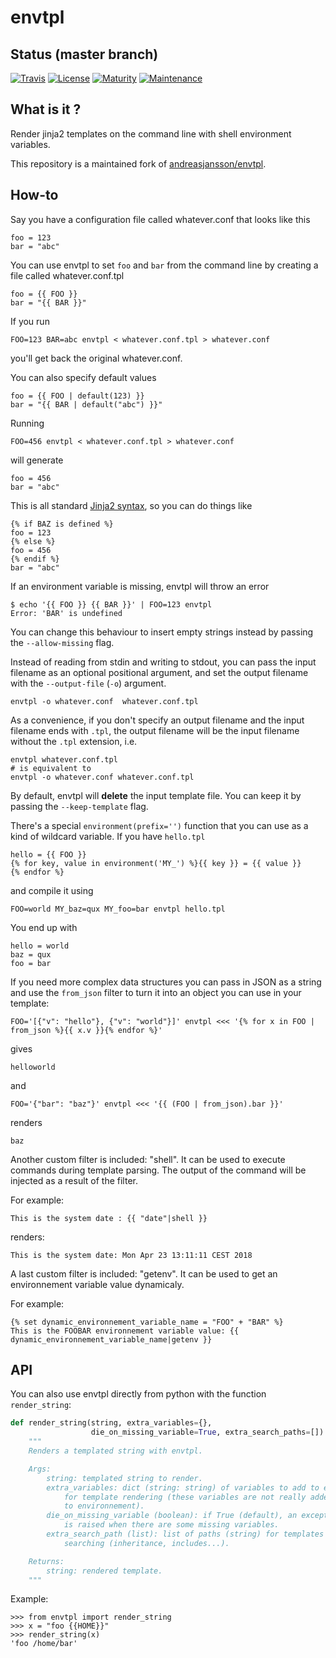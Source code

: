 # envtpl

## Status (master branch)

[![Travis](https://img.shields.io/travis/metwork-framework/envtpl.svg)](https://travis-ci.org/metwork-framework/envtpl)
[![License](https://img.shields.io/badge/license-GPL-blue.svg)](https://github.com/metwork-framework/envtpl)
[![Maturity](https://img.shields.io/badge/maturity-beta-yellow.svg)](https://github.com/metwork-framework/envtpl)
[![Maintenance](https://img.shields.io/maintenance/yes/2018.svg)](https://github.com/metwork-framework)


## What is it ?

Render jinja2 templates on the command line with shell environment variables.

This repository is a maintained fork of [andreasjansson/envtpl](https://github.com/andreasjansson/envtpl).


## How-to

Say you have a configuration file called whatever.conf that looks like this

    foo = 123
    bar = "abc"

You can use envtpl to set `foo` and `bar` from the command line by creating a file called whatever.conf.tpl

    foo = {{ FOO }}
    bar = "{{ BAR }}"

If you run

    FOO=123 BAR=abc envtpl < whatever.conf.tpl > whatever.conf

you'll get back the original whatever.conf.

You can also specify default values

    foo = {{ FOO | default(123) }}
    bar = "{{ BAR | default("abc") }}"

Running

    FOO=456 envtpl < whatever.conf.tpl > whatever.conf

will generate

    foo = 456
    bar = "abc"

This is all standard [Jinja2 syntax](http://jinja.pocoo.org/docs/templates/), so you can do things like

    {% if BAZ is defined %}
    foo = 123
    {% else %}
    foo = 456
    {% endif %}
    bar = "abc"

If an environment variable is missing, envtpl will throw an error

    $ echo '{{ FOO }} {{ BAR }}' | FOO=123 envtpl
    Error: 'BAR' is undefined

You can change this behaviour to insert empty strings instead by passing the `--allow-missing` flag.

Instead of reading from stdin and writing to stdout, you can pass the input filename as an optional positional argument,
and set the output filename with the `--output-file` (`-o`) argument.

    envtpl -o whatever.conf  whatever.conf.tpl

As a convenience, if you don't specify an output filename and the input filename ends with `.tpl`, the output filename will be the input filename without the `.tpl` extension, i.e.

    envtpl whatever.conf.tpl
    # is equivalent to
    envtpl -o whatever.conf whatever.conf.tpl

By default, envtpl will **delete** the input template file. You can keep it by passing the `--keep-template` flag.

There's a special `environment(prefix='')` function that you can use as a kind of wildcard variable. If you have `hello.tpl`

    hello = {{ FOO }}
    {% for key, value in environment('MY_') %}{{ key }} = {{ value }}
    {% endfor %}

and compile it using

    FOO=world MY_baz=qux MY_foo=bar envtpl hello.tpl

You end up with

    hello = world
    baz = qux
    foo = bar

If you need more complex data structures you can pass in JSON as a string and use the `from_json` filter to turn it into an object you can use in your template:

    FOO='[{"v": "hello"}, {"v": "world"}]' envtpl <<< '{% for x in FOO | from_json %}{{ x.v }}{% endfor %}'

gives

    helloworld

and

    FOO='{"bar": "baz"}' envtpl <<< '{{ (FOO | from_json).bar }}'

renders

    baz

Another custom filter is included: "shell". It can be used to execute commands
during template parsing. The output of the command will be injected as a result
of the filter.

For example:

    This is the system date : {{ "date"|shell }}

renders:

    This is the system date: Mon Apr 23 13:11:11 CEST 2018

A last custom filter is included: "getenv". It can be used to get an environnement
variable value dynamicaly.

For example:

    {% set dynamic_environnement_variable_name = "FOO" + "BAR" %}
    This is the FOOBAR environnement variable value: {{ dynamic_environnement_variable_name|getenv }}

## API

You can also use envtpl directly from python with the function `render_string`:

```python
def render_string(string, extra_variables={},
                  die_on_missing_variable=True, extra_search_paths=[]):
    """
    Renders a templated string with envtpl.

    Args:
        string: templated string to render.
        extra_variables: dict (string: string) of variables to add to env
            for template rendering (these variables are not really added
            to environnement).
        die_on_missing_variable (boolean): if True (default), an exception
            is raised when there are some missing variables.
        extra_search_path (list): list of paths (string) for templates
            searching (inheritance, includes...).

    Returns:
        string: rendered template.
    """
```

Example:

    >>> from envtpl import render_string
    >>> x = "foo {{HOME}}"
    >>> render_string(x)
    'foo /home/bar'


